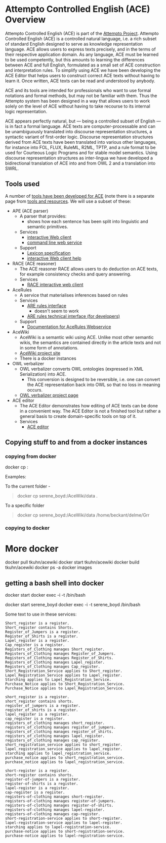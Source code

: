 # Attempto Controlled English (ACE) Overview

Attempto Controlled English (ACE) is part of the [Attempto Project](http://attempto.ifi.uzh.ch/site/). Attempto Controlled English (ACE) is a controlled natural language, i.e. a rich subset of standard English designed to serve as knowledge representation language. ACE allows users to express texts precisely, and in the terms of their respective application domain. As any language, ACE must be learned to be used competently, but this amounts to learning the differences between ACE and full English, formulated as a small set of ACE construction and interpretation rules. To simplify using ACE we have been developing the ACE Editor that helps users to construct correct ACE texts without having to learn it. Once written, ACE texts can be read and understood by anybody.

ACE and its tools are intended for professionals who want to use formal notations and formal methods, but may not be familiar with them. Thus the Attempto system has been designed in a way that allows users to work solely on the level of ACE without having to take recourse to its internal logic representation.

ACE appears perfectly natural, but — being a controlled subset of English — is in fact a formal language. ACE texts are computer-processable and can be unambiguously translated into discourse representation structures, a syntactic variant of first-order logic. Discourse representation structures derived from ACE texts have been translated into various other languages, for instance into FOL, FLUX, RuleML, R2ML, TPTP, and a rule format to be used for Courteous Logic Programs and for stable model semantics. Using discourse representation structures as inter-lingua we have developed a bidirectional translation of ACE into and from OWL 2 and a translation into SWRL.

## Tools used

A number of [tools have been developed for ACE](http://attempto.ifi.uzh.ch/site/tools/) (note there is a separate page from [tools and resources](http://attempto.ifi.uzh.ch/site/resources/). We will use a subset of these:

* APE (ACE parser)
	* A parser that provides:
		* shows how each sentence has been split into linguistic and semantic primitives.
	* Services
		* [interactive Web client](http://attempto.ifi.uzh.ch/ape/)
		* [command line web service](http://attempto.ifi.uzh.ch/site/docs/ape_webservice.html)
	* Support
		* [Lexicon specification](http://attempto.ifi.uzh.ch/site/docs/ace_lexicon.html)
		* [interactive Web client help](http://attempto.ifi.uzh.ch/site/docs/ape_webclient_help.html)
* RACE (ACE reasoner)
	* The ACE reasoner RACE allows users to do deduction on ACE texts, for example consistency checks and query answering.
	* Services
		* [RACE interactive web client](http://attempto.ifi.uzh.ch/race/)
* AceRules
	* A service that materialises inferences based on rules
	* Services
		* [ARE rules interface](http://attempto.ifi.uzh.ch/acerules/)
			* doesn't seem to work
		* [ARE rules technical interface (for developers)](http://attempto.ifi.uzh.ch/acerules_ti/)
	* Support
		* [Documentation for AceRules Webservice](http://attempto.ifi.uzh.ch/site/docs/acerules_webservice.html)
* AceWiki
	* AceWiki is a semantic wiki using ACE. Unlike most other semantic wikis, the semantics are contained directly in the article texts and not in some form of annotations.
	* [AceWiki project site](http://attempto.ifi.uzh.ch/acewiki/)
	* There is a docker instances
* OWL verbalizer
	* OWL verbalizer converts OWL ontologies (expressed in XML Serialization) into ACE.
		* This conversion is designed to be reversible, i.e. one can convert the ACE representation back into OWL so that no loss in meaning occurs. 
	* [OWL verbalizer project page](https://github.com/Kaljurand/owl-verbalizer)
* ACE editor
	* The ACE Editor demonstrates how editing of ACE texts can be done in a convenient way. The ACE Editor is not a finished tool but rather a general basis to create domain-specific tools on top of it.
	* Services
		* [ACE editor](http://attempto.ifi.uzh.ch/aceeditor/)

	
## Copying stuff to and from a docker instances

### copying **from** docker

docker cp <docker instance>:<source folder> <local target folder>

Examples:

To the current folder - 

> docker cp serene_boyd:/AceWiki/data .

To a specific folder
> docker cp serene_boyd:/AceWiki/data /home/beckant/delme/Grr

### copying **to** docker	

# More docker

docker pull tkuhn/acewiki
docker start tkuhn/acewiki
docker build tkuhn/acewiki
docker ps -a
docker images

## getting a bash shell into docker

docker start <docker instance>
docker exec -i -t <docker instance> /bin/bash

docker start serene_boyd
docker exec -i -t serene_boyd /bin/bash



Some text to use in these services:

```cnl
Short_register is a register.
Short_register contains Shorts.
Register_of_Jumpers is a register.
Register_of_Shirts is a register.
Lapel_register is a register.
Cap_register is a register.
Registers_of_Clothing manages Short_register.
Registers_of_Clothing manages Register_of_Jumpers.
Registers_of_Clothing manages Register_of_Shirts.
Registers_of_Clothing manages Lapel_register.
Registers_of_Clothing manages Cap_register.
Short_Registration_Service applies to Short_register.
Lapel_Registration_Service applies to Lapel_register.
Starching applies to Lapel_Registration_Service.
Purchase_Notice applies to Short_Registration_Service.
Purchase_Notice applies to Lapel_Registration_Service.
```

```cnl
short_register is a register.
short_register contains shorts.
register_of_jumpers is a register.
register_of_shirts is a register.
lapel_register is a register.
cap_register is a register.
registers_of_clothing manages short_register.
registers_of_clothing manages register_of_jumpers.
registers_of_clothing manages register_of_shirts.
registers_of_clothing manages lapel_register.
registers_of_clothing manages cap_register.
short_registration_service applies to short_register.
lapel_registration_service applies to lapel_register.
starching applies to lapel_registration_service.
purchase_notice applies to short_registration_service.
purchase_notice applies to lapel_registration_service.
```

```cnl
short-register is a register.
short-register contains shorts.
register-of-jumpers is a register.
register-of-shirts is a register.
lapel-register is a register.
cap-register is a register.
registers-of-clothing manages short-register.
registers-of-clothing manages register-of-jumpers.
registers-of-clothing manages register-of-shirts.
registers-of-clothing manages lapel-register.
registers-of-clothing manages cap-register.
short-registration-service applies to short-register.
lapel-registration-service applies to lapel-register.
starching applies to lapel-registration-service.
purchase-notice applies to short-registration-service.
purchase-notice applies to lapel-registration-service.
```
